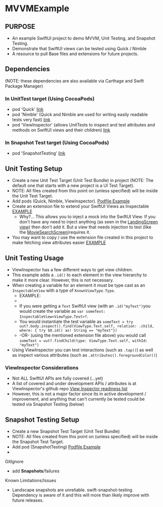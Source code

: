 # MVVMExample
## PURPOSE
* An example SwiftUI project to demo MVVM, Unit Testing, and Snapshot Testing.
* Demonstrate that SwiftUI views can be tested using Quick / Nimble
* A resource to pull Base files and extensions for future projects.

## Dependencies
 (NOTE: these dependencies are also available via Carthage and Swift Package Manager)

### In UnitTest target (Using CocoaPods) 
* pod 'Quick' [link](https://cocoapods.org/pods/Quick)
* pod 'Nimble' (Quick and Nimble are used for writing easily readable tests very fast) [link](https://cocoapods.org/pods/Nimble)
* pod 'ViewInspector' (allows UnitTests to inspect and test attributes and methods on SwiftUI views and their children) [link](https://cocoapods.org/pods/ViewInspector)

### In Snapshot Test target (Using CocoaPods)
* pod 'SnapshotTesting' [link](https://cocoapods.org/pods/SnapshotTesting)

## Unit Testing Setup
* Create a new Unit Test Target (Unit Test Bundle) in project (NOTE: The default one that starts with a new project is a UI Test Target).
* NOTE: All files created from this point on (unless specified) will be inside the Unit Test Target.
* Add pods (Quick, Nimble, ViewInspector). [Podfile Example](/Podfile)
* Create an extension file to extend your SwiftUI Views as Inspectable [EXAMPLE](/MVVMExampleTests/ViewInspector/InspectableView%2BExtensions.swift)
  * Why?... This allows you to inject a mock into the SwiftUI View. If you don't have any need to inject anything (as seen in the [LandingScreen view](/Shared/Views/Screens/LandingScreen.swift)) then don't add it. But a view that needs injection to test (like the [MovieSearchScreen](/Shared/Views/Screens/MovieSearchScreen.swift))requires it.
* You may want to copy / use the extension file created in this project to make fetching view attributes easier [EXAMPLE](/MVVMExampleTests/ViewInspector/Inspection%2BExtensions.swift)

## Unit Testing Usage
* ViewInspector has a few different ways to get view children.
* This example adds a ```.id()``` to each element in the view hierarchy to make it more clear. However, this is not necessary.
* When creating a variable for an element it must be type cast as an ```InspectableView``` with a type of ```KnownViewType.Type```.
  * EXAMPLE: 
  * 
  * If you were getting a ```Text``` SwiftUI view (with an ```.id("myText")```you would create the variable as ```var someText: InspectableView<ViewType.Text>?```.
  * You would instantiate the test variable as ```someText = try uut?.body.inspect().find(ViewType.Text.self, relation: .child, where: { try $0.id() as! String == "myText"})```
  * -OR- (using the mentioned extension file above) you would call ```someText = uut?.findChild(type: ViewType.Text.self, withId: "myText")```
* Using ViewInspector you can test interactions (such as ```.tap()```) as well as inspect various attributes (such as ```.attributes().foregroundColor()```)

### ViewInspector Considerations
* Not ALL SwiftUI APIs are fully covered (...yet)
* A list of covered and under development APIs / attributes is at ViewInspector's github repo [View Inspector readiness list](https://github.com/nalexn/ViewInspector/blob/master/readiness.md)
* However, this is not a major factor since its in active development / improvement, and anything that can't currently be tested could be tested via Snapshot Testing (below)

## Snapshot Testing Setup
* Create a new Snapshot Test Target (Unit Test Bundle)
* NOTE: All files created from this point on (unless specified) will be inside the Snapshot Test Target.
* Add pod (SnapshotTesting) [Podfile Example](/Podfile)
* 

GitIgnore
* add __Snapshots__/failures

Known Limitations/Issues
* Landscape snapshots are unreliable. swift-snapshot-testing Dependency is aware of it and this will more than likely improve with future releases.
